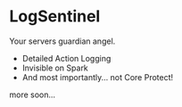 # LogSentinel
Your servers guardian angel.


- Detailed Action Logging
- Invisible on Spark
- And most importantly... not Core Protect!

more soon...